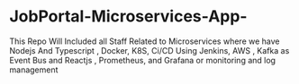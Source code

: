 # JobPortal-Microservices-App-
This Repo Will Included all Staff Related to Microservices where we have Nodejs And Typescript , Docker, K8S, Ci/CD Using Jenkins, AWS , Kafka as Event Bus and Reactjs , Prometheus, and Grafana or monitoring and log management
